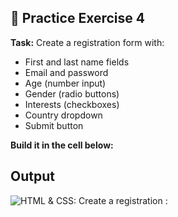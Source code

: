 ## 🎯 Practice Exercise 4
**Task:** Create a registration form with:
- First and last name fields
- Email and password
- Age (number input)
- Gender (radio buttons)
- Interests (checkboxes)
- Country dropdown
- Submit button

**Build it in the cell below:**

## Output

![HTML & CSS: Create a registration :](https://github.com/user-attachments/assets/ff3f82af-67d1-4e12-9a62-37b3959e4e0f)